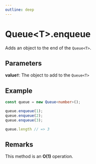 ```yaml
---
outline: deep
---
```


# **Queue&lt;T&gt;.enqueue**

Adds an object to the end of the `Queue<T>`.

## ****Parameters****

**value`T`**: The object to add to the `Queue<T>`

## ****Example****

```typescript
const queue = new Queue<number>();

queue.enqueue(1);
queue.enqueue(2);
queue.enqueue(3);

queue.length // => 3
```

## ****Remarks****

This method is an **O(1)** operation.

